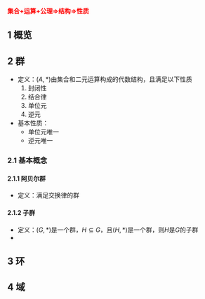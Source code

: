 <span style="color:red;font-weight:bold;">集合+运算+公理=>结构=>性质</span>
## 1 概览

## 2 群
- 定义：$(A, *)$由集合和二元运算构成的代数结构，且满足以下性质
	1. 封闭性
	2. 结合律
	3. 单位元
	4. 逆元
- 基本性质：
	- 单位元唯一
	- 逆元唯一
### 2.1 基本概念
#### 2.1.1 阿贝尔群
- 定义：满足交换律的群
#### 2.1.2 子群
- 定义：$(G, *)$是一个群，$H \subseteq  G$，且$(H,*)$是一个群，则$H$是$G$的子群
- 
## 3 环

## 4 域
